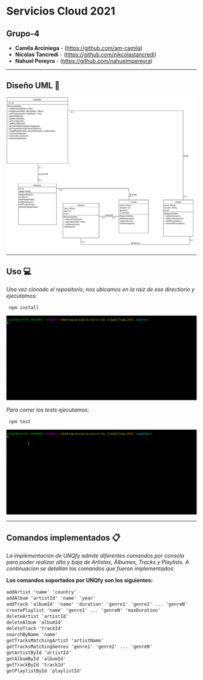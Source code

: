 # Servicios Cloud 2021

## Grupo-4

* **Camila Arciniega** - (https://github.com/am-camila)
* **Nicolas Tancredi** - (https://github.com/nikcolastancredi)
* **Nahuel Pereyra** - (https://github.com/nahuelmpereyra)

***

## Diseño UML 📝

![Diagrama](uml.png)

***

## Uso 💻

_Una vez clonado el repositorio, nos ubicamos en la raiz de ese directiorio y ejecutamos:_

```
 npm install
```
![Npm install](/gifs/npm_install.gif "how to install dependencies")

_Para correr los tests ejecutamos:_
```
 npm test
```
![Npm install](/gifs/npm_test.gif "how to run tests")
***

## Comandos implementados 📋

_La implementación de UNQfy admite diferentes comandos por consola para poder realizar alta y baja de Artistas, Álbumes, Tracks y Playlists. A continuacion se detallan los comandos que fueron implementados:_

**Los comandos soportados por UNQfy son los siguientes:**
```
addArtist 'name' 'country'
addAlbum 'artistId' 'name' 'year'
addTrack 'albumId' 'name' 'duration' 'genre1' 'genre2' ... 'genreN'
createPlaylist 'name' 'genre1' ... 'genreN' 'maxDuration'
deleteArtist 'artistId'
deleteAlbum 'albumId'
deleteTrack 'trackId'
searchByName 'name'
getTracksMatchingArtist 'artistName'
getTracksMatchingGenres 'genre1' 'genre2' ... 'genreN'
getArtistById 'artistId'
getAlbumById 'albumId'
getTrackById 'trackId'
getPlaylistById 'playlistId'

```

